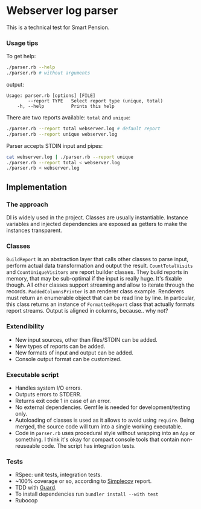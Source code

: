 
# Webserver log parser

This is a technical test for Smart Pension.

### Usage tips

To get help:

```bash
./parser.rb --help
./parser.rb # without arguments
```

output:

```text
Usage: parser.rb [options] [FILE]
        --report TYPE   Select report type (unique, total)
    -h, --help          Prints this help
```

There are two reports available: `total` and `unique`:

```bash
./parser.rb --report total webserver.log # default report
./parser.rb --report unique webserver.log
```

Parser accepts STDIN input and pipes:

```bash
cat webserver.log | ./parser.rb --report unique
./parser.rb --report total < webserver.log
./parser.rb < webserver.log
```

## Implementation

### The approach

DI is widely used in the project. Classes are usually instantiable. Instance variables and injected dependencies are exposed as getters to make the instances transparent.

### Classes

`BuildReport` is an abstraction layer that calls other classes to parse input, perform actual data transformation and output the result.
`CountTotalVisits` and `CountUniqueVisitors` are report builder classes. They build reports in memory, that may be sub-optimal if the input is really huge. It's fixable though. All other classes support streaming and allow to iterate through the records.
`PaddedColumnsPrinter` is an renderer class example. Renderers must return an enumerable object that can be read line by line. In particular, this class returns an instance of `FormattedReport` class that actually formats report streams. Output is aligned in columns, because.. why not?

### Extendibility

- New input sources, other than files/STDIN can be added.
- New types of reports can be added.
- New formats of input and output can be added.
- Console output format can be customized.

### Executable script

- Handles system I/O errors.
- Outputs errors to STDERR.
- Returns exit code 1 in case of an error.
- No external dependencies. Gemfile is needed for development/testing only.
- Autoloading of classes is used as it allows to avoid using `require`. Being merged, the source code will turn into a single working executable.
- Code in `parser.rb` uses procedural style without wrapping into an `App` or something. I think it's okay for compact console tools that contain non-reuseable code. The script has integration tests.

### Tests

- RSpec: unit tests, integration tests.
- ~100% coverage or so, according to [Simplecov](https://github.com/simplecov-ruby/simplecov) report.
- TDD with [Guard](https://github.com/guard/guard).
- To install dependencies run `bundler install --with test`
- Rubocop
